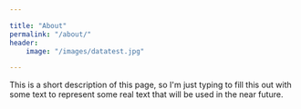 ```yaml
---

title: "About"
permalink: "/about/"
header:
    image: "/images/datatest.jpg"

---
```


This is a short description of this page, so I'm just typing to fill this out with some text to represent some real text that will be used in the near future. 
